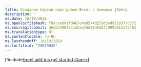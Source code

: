 ```yaml
---
title: Создание первой надстройки Excel с помощью jQuery
description: ''
ms.date: 10/18/2018
ms.openlocfilehash: f99cce691fd467c4a9574d253d5edd128377c571
ms.sourcegitcommit: a6d6348075c1abed76d2146ddfc099b0151fe403
ms.translationtype: HT
ms.contentlocale: ru-RU
ms.lasthandoff: 10/19/2018
ms.locfileid: "25639849"
---
```

[!include[Excel add-ins get started jQuery](../includes/file-get-started-excel-jquery.md)]